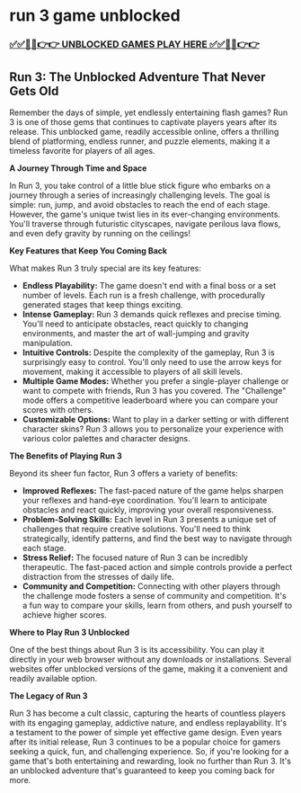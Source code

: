 # run 3 game unblocked

### [✅✅🔴🔴👉👉 UNBLOCKED GAMES PLAY HERE ✅✅🔴🔴👉👉](https://topstoryindia.com)

## Run 3: The Unblocked Adventure That Never Gets Old

Remember the days of simple, yet endlessly entertaining flash games?  Run 3 is one of those gems that continues to captivate players years after its release. This unblocked game, readily accessible online, offers a thrilling blend of platforming, endless runner, and puzzle elements, making it a timeless favorite for players of all ages. 

**A Journey Through Time and Space**

In Run 3, you take control of a little blue stick figure who embarks on a journey through a series of increasingly challenging levels. The goal is simple: run, jump, and avoid obstacles to reach the end of each stage. However, the game's unique twist lies in its ever-changing environments. You'll traverse through futuristic cityscapes, navigate perilous lava flows, and even defy gravity by running on the ceilings!

**Key Features that Keep You Coming Back**

What makes Run 3 truly special are its key features:

* **Endless Playability:**  The game doesn't end with a final boss or a set number of levels. Each run is a fresh challenge, with procedurally generated stages that keep things exciting. 
* **Intense Gameplay:**  Run 3 demands quick reflexes and precise timing. You'll need to anticipate obstacles, react quickly to changing environments, and master the art of wall-jumping and gravity manipulation.
* **Intuitive Controls:**  Despite the complexity of the gameplay, Run 3 is surprisingly easy to control.  You'll only need to use the arrow keys for movement, making it accessible to players of all skill levels.
* **Multiple Game Modes:**  Whether you prefer a single-player challenge or want to compete with friends, Run 3 has you covered.  The "Challenge" mode offers a competitive leaderboard where you can compare your scores with others.
* **Customizable Options:**  Want to play in a darker setting or with different character skins?  Run 3 allows you to personalize your experience with various color palettes and character designs. 

**The Benefits of Playing Run 3**

Beyond its sheer fun factor, Run 3 offers a variety of benefits:

* **Improved Reflexes:**  The fast-paced nature of the game helps sharpen your reflexes and hand-eye coordination.  You'll learn to anticipate obstacles and react quickly, improving your overall responsiveness.
* **Problem-Solving Skills:**  Each level in Run 3 presents a unique set of challenges that require creative solutions. You'll need to think strategically, identify patterns, and find the best way to navigate through each stage.
* **Stress Relief:**  The focused nature of Run 3 can be incredibly therapeutic.  The fast-paced action and simple controls provide a perfect distraction from the stresses of daily life.
* **Community and Competition:**  Connecting with other players through the challenge mode fosters a sense of community and competition.  It's a fun way to compare your skills, learn from others, and push yourself to achieve higher scores.

**Where to Play Run 3 Unblocked**

One of the best things about Run 3 is its accessibility.  You can play it directly in your web browser without any downloads or installations.  Several websites offer unblocked versions of the game, making it a convenient and readily available option.

**The Legacy of Run 3**

Run 3 has become a cult classic, capturing the hearts of countless players with its engaging gameplay, addictive nature, and endless replayability.  It's a testament to the power of simple yet effective game design.  Even years after its initial release, Run 3 continues to be a popular choice for gamers seeking a quick, fun, and challenging experience. So, if you're looking for a game that's both entertaining and rewarding, look no further than Run 3.  It's an unblocked adventure that's guaranteed to keep you coming back for more. 
